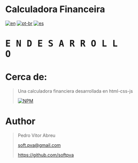 # **Calculadora Financeira**
[![en](https://img.shields.io/badge/lang-en-red.svg)](./README.md)
[![pt-br](https://img.shields.io/badge/lang-pt--br-green.svg)](./README.pt-br.md)
[![es](https://img.shields.io/badge/lang-es-yellow.svg)](./README.es.md)
  

# <pre>**E N    D E S A R R O L L O**</pre>

# Cerca de:
> Una calculadora financiera desarrollada en html-css-js
>
>
> [![NPM](https://img.shields.io/npm/l/react)](./LICENSE) 



# Author
> Pedro Vitor Abreu
>
> <soft.pva@gmail.com>
>
> <https://github.com/softpva>